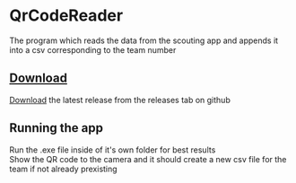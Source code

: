# QrCodeReader
The program which reads the data from the scouting app and appends it into a csv corresponding to the team number

## [Download](https://github.com/FRC4903/QrCodeReader/releases)
[Download](https://github.com/FRC4903/QrCodeReader/releases) the latest release from the releases tab on github

## Running the app
Run the .exe file inside of it's own folder for best results  
Show the QR code to the camera and it should create a new csv file for the team if not already prexisting  
